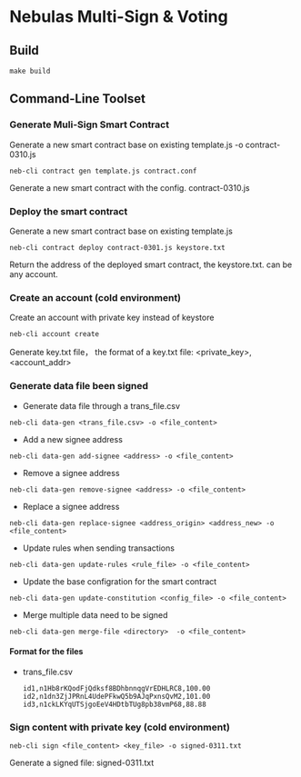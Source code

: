 # Nebulas Multi-Sign & Voting

## Build
```
make build
```

## Command-Line Toolset

### Generate Muli-Sign Smart Contract
Generate a new smart contract base on existing template.js -o contract-0310.js
```
neb-cli contract gen template.js contract.conf 
```
Generate a new smart contract with the config. contract-0310.js

### Deploy the smart contract
Generate a new smart contract base on existing template.js
```
neb-cli contract deploy contract-0301.js keystore.txt
```
Return the address of the deployed smart contract, the keystore.txt. can be any account.

### Create an account (cold environment)
Create an account with private key instead of keystore
```
neb-cli account create
```
Generate key.txt file， the format of a key.txt file:
<private_key>,<account_addr>

### Generate data file been signed
- Generate data file through a trans_file.csv
```
neb-cli data-gen <trans_file.csv> -o <file_content>
```
- Add a new signee address
```
neb-cli data-gen add-signee <address> -o <file_content>
```
- Remove a signee address
```
neb-cli data-gen remove-signee <address> -o <file_content>
```
- Replace a signee address
```
neb-cli data-gen replace-signee <address_origin> <address_new> -o <file_content>
```
- Update rules when sending transactions
```
neb-cli data-gen update-rules <rule_file> -o <file_content>
```

- Update the base configration for the smart contract
```
neb-cli data-gen update-constitution <config_file> -o <file_content>
```
- Merge multiple data need to be signed
```
neb-cli data-gen merge-file <directory>  -o <file_content>
```

#### Format for the files
- trans_file.csv
   ```
   id1,n1Hb8rKQodFjQdksf8BDhbnnqgVrEDHLRC8,100.00
   id2,n1dn3ZjJPRnL4UdePFkwQ5b9AJqPxnsQvM2,101.00
   id3,n1ckLKYqUTSjgoEeV4HDtbTUg8pb38vmP68,88.88
   ```

### Sign content with private key (cold environment)
```
neb-cli sign <file_content> <key_file> -o signed-0311.txt
```
Generate a signed file: signed-0311.txt
